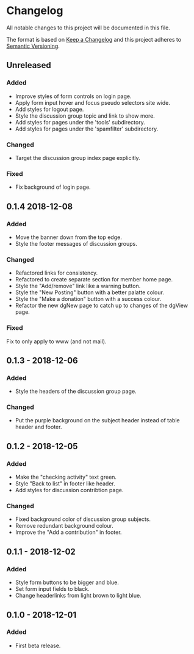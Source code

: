 # Changelog

All notable changes to this project will be documented in this file.

The format is based on [Keep a Changelog](http://keepachangelog.com/en/1.0.0/)
and this project adheres to [Semantic Versioning](http://semver.org/spec/v2.0.0.html).

## Unreleased

### Added

- Improve styles of form controls on login page.
- Apply form input hover and focus pseudo selectors site wide.
- Add styles for logout page.
- Style the discussion group topic and link to show more.
- Add styles for pages under the 'tools' subdirectory.
- Add styles for pages under the 'spamfilter' subdirectory.

### Changed

- Target the discussion group index page explicitly.

### Fixed

- Fix background of login page.

## 0.1.4 2018-12-08

### Added

- Move the banner down from the top edge.
- Style the footer messages of discussion groups.

### Changed

- Refactored links for consistency.
- Refactored to create separate section for member home page.
- Style the "Add/remove" link like a warning button.
- Style the "New Posting" button with a better palatte colour.
- Style the "Make a donation" button with a success colour.
- Refactor the new dgNew page to catch up to changes of the dgView page.

### Fixed

  Fix to only apply to www (and not mail).

## 0.1.3 - 2018-12-06

### Added

- Style the headers of the discussion group page.
  
### Changed

- Put the purple background on the subject header instead of table header and footer.

## 0.1.2 - 2018-12-05

### Added

- Make the "checking activity" text green.
- Style "Back to list" in footer like header.
- Add styles for discussion contribtion page.

### Changed

- Fixed background color of discussion group subjects.
- Remove redundant background colour.
- Improve the "Add a contribution" in footer.

## 0.1.1 - 2018-12-02

### Added

- Style form buttons to be bigger and blue.
- Set form input fields to black.
- Change headerlinks from light brown to light blue.

## 0.1.0 - 2018-12-01

### Added

- First beta release.
